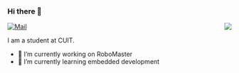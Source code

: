 ### Hi there 👋

<a href="https://github.com/tfx2001"><img align='right' src="https://github-readme-stats.vercel.app/api?username=tfx2001&show_icons=true"></a>

[![Mail](https://img.shields.io/badge/Email-2479727366@qq.com-blue?style=flat&logo=mail.ru)](mailto:2479727366@qq.com)

I am a student at CUIT.

- 🔭 I’m currently working on RoboMaster
- 🌱 I’m currently learning embedded development
